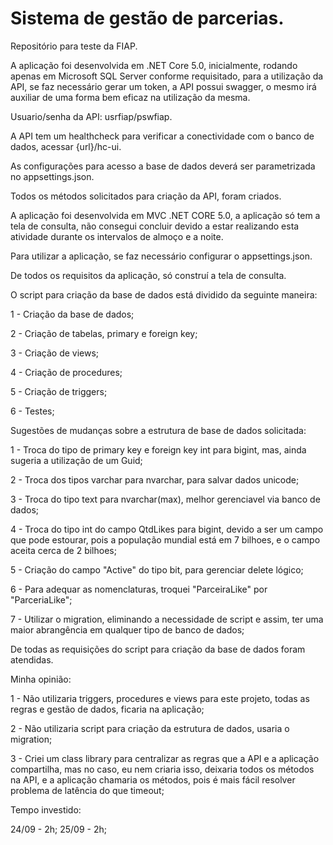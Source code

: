 ﻿# Sistema de gestão de parcerias.
Repositório para teste da FIAP.

A aplicação foi desenvolvida em .NET Core 5.0, inicialmente, rodando apenas em Microsoft SQL Server conforme requisitado, para a utilização da API, se faz necessário gerar um token, a API possui swagger, o mesmo irá auxiliar de uma forma bem eficaz na utilização da mesma.

Usuario/senha da API: usrfiap/pswfiap.

A API tem um healthcheck para verificar a conectividade com o banco de dados, acessar {url}/hc-ui.

As configurações para acesso a base de dados deverá ser parametrizada no appsettings.json.

Todos os métodos solicitados para criação da API, foram criados.

A aplicação foi desenvolvida em MVC .NET CORE 5.0, a aplicação só tem a tela de consulta, não consegui concluir devido a estar realizando esta atividade durante os intervalos de almoço e a noite.

Para utilizar a aplicação, se faz necessário configurar o appsettings.json.

De todos os requisitos da aplicação, só construí a tela de consulta.

O script para criação da base de dados está dividido da seguinte maneira:

1 - Criação da base de dados;

2 - Criação de tabelas, primary e foreign key;

3 - Criação de views;

4 - Criação de procedures;

5 - Criação de triggers;

6 - Testes;

Sugestões de mudanças sobre a estrutura de base de dados solicitada:

1 - Troca do tipo de primary key e foreign key int para bigint, mas, ainda sugeria a utilização de um Guid;

2 - Troca dos tipos varchar para nvarchar, para salvar dados unicode;

3 - Troca do tipo text para nvarchar(max), melhor gerenciavel via banco de dados;

4 - Troca do tipo int do campo QtdLikes para bigint, devido a ser um campo que pode estourar, pois a população mundial está em 7 bilhoes, e o campo aceita cerca de 2 bilhoes;

5 - Criação do campo "Active" do tipo bit, para gerenciar delete lógico;

6 - Para adequar as nomenclaturas, troquei "ParceiraLike" por "ParceriaLike";

7 - Utilizar o migration, eliminando a necessidade de script e assim, ter uma maior abrangência em qualquer tipo de banco de dados;

De todas as requisições do script para criação da base de dados foram atendidas.

Minha opinião:

1 - Não utilizaria triggers, procedures e views para este projeto, todas as regras e gestão de dados, ficaria na aplicação;

2 - Não utilizaria script para criação da estrutura de dados, usaria o migration;

3 - Criei um class library para centralizar as regras que a API e a aplicação compartilha, mas no caso, eu nem criaria isso, deixaria todos os métodos na API, e a aplicação chamaria os métodos, pois é mais fácil resolver problema de latência do que timeout;

Tempo investido:

24/09 - 2h;
25/09 - 2h;
